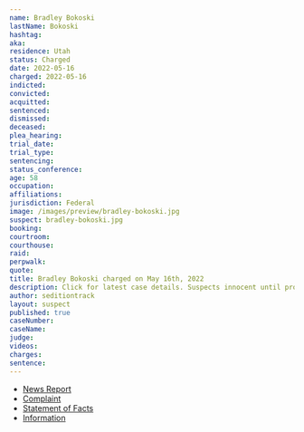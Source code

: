 ```yaml
---
name: Bradley Bokoski
lastName: Bokoski
hashtag:
aka:
residence: Utah
status: Charged
date: 2022-05-16
charged: 2022-05-16
indicted:
convicted:
acquitted:
sentenced:
dismissed:
deceased:
plea_hearing:
trial_date:
trial_type:
sentencing:
status_conference:
age: 58
occupation:
affiliations:
jurisdiction: Federal
image: /images/preview/bradley-bokoski.jpg
suspect: bradley-bokoski.jpg
booking:
courtroom:
courthouse:
raid:
perpwalk:
quote:
title: Bradley Bokoski charged on May 16th, 2022
description: Click for latest case details. Suspects innocent until proven guilty.
author: seditiontrack
layout: suspect
published: true
caseNumber:
caseName:
judge:
videos:
charges:
sentence:
---
```

- [News Report](https://www.ksl.com/article/50411869/eagle-mountain-man-arrested-charged-in-connection-with-jan-6-us-capitol-riot)
- [Complaint](https://www.justice.gov/usao-dc/case-multi-defendant/file/1508471/download)
- [Statement of Facts](https://www.justice.gov/usao-dc/case-multi-defendant/file/1508476/download)
- [Information](https://extremism.gwu.edu/sites/g/files/zaxdzs2191/f/Bradley%20and%20Matthew%20Bokoski%20Information.pdf)
